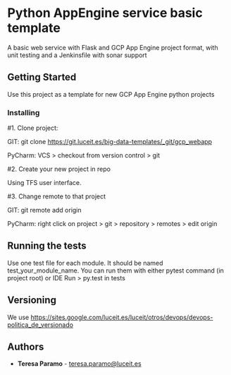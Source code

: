 # Python AppEngine service basic template

A basic web service with Flask and GCP App Engine project format, with unit testing and a Jenkinsfile with sonar support

## Getting Started

Use this project as a template for new GCP App Engine python projects

### Installing

#1. Clone project:

GIT: git clone https://git.luceit.es/big-data-templates/_git/gcp_webapp

PyCharm: VCS > checkout from version control > git

#2. Create your new project in repo

Using TFS user interface.

#3. Change remote to that project

GIT: git remote add origin <server>

PyCharm: right click on project > git > repository > remotes > edit origin

## Running the tests

Use one test file for each module. It should be named test_your_module_name.
You can run them with either pytest command (in project root) or IDE Run >  py.test in tests

## Versioning

We use https://sites.google.com/luceit.es/luceit/otros/devops/devops-politica_de_versionado

## Authors

* **Teresa Paramo** - teresa.paramo@luceit.es

